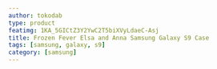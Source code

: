 ```yaml
---
author: tokodab
type: product
featimg: 1KA_5GICtZ3Y2YwC2T5biXVyLdaeC-Asj
title: Frozen Fever Elsa and Anna Samsung Galaxy S9 Case
tags: [samsung, galaxy, s9]
category: [samsung]
---
```

